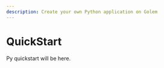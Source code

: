 ```yaml
---
description: Create your own Python application on Golem
---
```


# QuickStart

Py quickstart will be here.